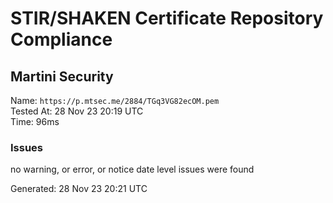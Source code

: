 # STIR/SHAKEN Certificate Repository Compliance

## Martini Security

Name: `https://p.mtsec.me/2884/TGq3VG82ecOM.pem`\
Tested At: 28 Nov 23 20:19 UTC\
Time: 96ms

### Issues

no warning, or error, or notice date level issues were found

Generated: 28 Nov 23 20:21 UTC
